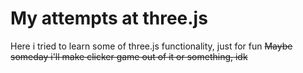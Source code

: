 # My attempts at three.js
Here i tried to learn some of three.js functionality, just for fun
~~Maybe someday i'll make clicker game out of it or something, idk~~
